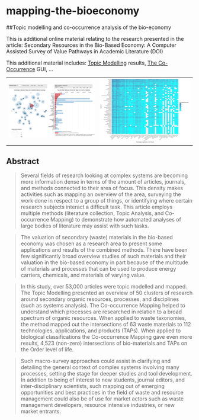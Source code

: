 # mapping-the-bioeconomy
##Topic modelling and co-occurrence analysis of the bio-economy

This is additional online material relating to the research presented in the article:
Secondary Resources in the Bio-Based Economy:  A Computer Assisted Survey of Value Pathways in Academic Literature (DOI)

This additional material includes:
[Topic Modelling](http://isdata-org.github.io/mapping-the-bioeconomy/TopicModelling/index.html) results,
[The Co-Occurrence](http://isdata-org.github.io/mapping-the-bioeconomy/CoOccurrenceAnalysis/CircleCoOccurLayout.html) GUI,
...

<table cellspacing="0" cellpadding="0"><tr>
<td><a href="http://isdata-org.github.io/mapping-the-bioeconomy/TopicModelling/index.html"><img src="https://github.com/isdata-org/mapping-the-bioeconomy/raw/master/TopicModelling/Screenshot.png" width="400"></a></td>
<td><a href="./CoOccurrenceAnalysis/README.md"><img src="https://github.com/isdata-org/mapping-the-bioeconomy/raw/master/CoOccurrenceAnalysis/images/Top50Species.png" width="420"></a></td></tr></table>

## Abstract
> Several fields of research looking at complex systems are becoming more information dense in terms of the amount of articles, journals, and methods connected to their area of focus. This density makes activities such as mapping an overview of the area, surveying the work done in respect to a group of things, or identifying where certain research subjects interact a difficult task. This article employs multiple methods (literature collection, Topic Analysis, and Co-occurrence Mapping) to demonstrate how automated analyses of large bodies of literature may assist with such tasks.

> The valuation of secondary (waste) materials in the bio-based economy was chosen as a research area to present some applications and results of the combined methods. There have been few significantly broad overview studies of such materials and their valuation in the bio-based economy in part because of the multitude of materials and processes that can be used to produce energy carriers, chemicals, and materials of varying value.

> In this study, over 53,000 articles were topic modelled and mapped. The Topic Modelling presented an overview of 50 clusters of research around secondary organic resources, processes, and disciplines (such as systems analysis). The Co-occurrence Mapping helped to understand which processes are researched in relation to a broad spectrum of organic resources. When applied to waste taxonomies, the method mapped out the intersections of 63 waste materials to 112 technologies, applications, and products (TAPs). When applied to biological classifications the Co-occurrence Mapping gave even more results, 4,523 (non-zero) intersections of bio-materials and TAPs on the Order level of life.

> Such macro-survey approaches could assist in clarifying and detailing the general context of complex systems involving many processes, setting the stage for deeper studies and tool development. In addition to being of interest to new students, journal editors, and inter-disciplinary scientists, such mapping out of emerging opportunities and best practices in the field of waste and resource management could also be of use for market actors such as waste management developers, resource intensive industries, or new market entrants.

